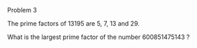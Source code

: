 
Problem 3 



The prime factors of 13195 are 5, 7, 13 and 29.

What is the largest prime factor of the number 600851475143 ?
